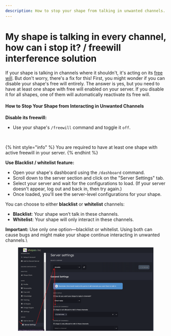 ```yaml
---
description: How to stop your shape from talking in unwanted channels.
---
```


# My shape is talking in every channel, how can i stop it? / freewill interference solution

If your shape is talking in channels where it shouldn't, it's acting on its [free will](../introducing-free-will.md). But don't worry, there's a fix for this! First, you might wonder if you can disable your shape's free will entirely. The answer is yes, but you need to have at least one shape with free will enabled on your server. If you disable it for all shapes, one of them will automatically reactivate its free will.

#### How to Stop Your Shape from Interacting in Unwanted Channels

**Disable its freewill:**

* &#x20;Use your shape's `/freewill` command and toggle it `off`.

<figure><img src="../../.gitbook/assets/image (90).png" alt=""><figcaption></figcaption></figure>

{% hint style="info" %}
You are required to have at least one shape with active freewill in your server.
{% endhint %}

**Use Blacklist / whitelist feature:**

* Open your shape's dashboard using the `/dashboard` command.
* Scroll down to the server section and click on the "Server Settings" tab.
* Select your server and wait for the configurations to load. (If your server doesn't appear, log out and back in, then try again.)
* Once loaded, you'll see the server-level configurations for your shape.

You can choose to either **blacklist** or **whitelist** channels:

* **Blacklist**: Your shape won’t talk in these channels.
* **Whitelist**: Your shape will only interact in these channels.

**Important:** Use only one option—blacklist or whitelist. Using both can cause bugs and might make your shape continue interacting in unwanted channels.\


<figure><img src="../../.gitbook/assets/image (1) (1) (1).png" alt=""><figcaption></figcaption></figure>
